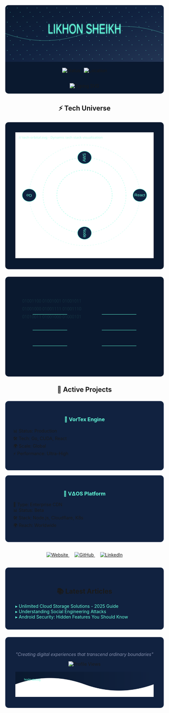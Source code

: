 <div align="center">

<!-- Hero Section -->
<div style="background: #0a192f; border-radius: 10px; overflow: hidden; margin-bottom: 2rem;">
  <img src="https://raw.githubusercontent.com/likhonsheikh54/likhonsheikh54/main/cosmic-header.svg" alt="Header" width="100%" height="180">
  
  <div style="padding: 1rem; display: flex; gap: 0.75rem; justify-content: center; flex-wrap: wrap;">
    <img src="https://img.shields.io/badge/STATUS-CODING%20DREAMS-64ffda?style=for-the-badge" alt="Status">
    <img src="https://img.shields.io/badge/BASE-AUSTIN%20TX-64ffda?style=for-the-badge" alt="Location">
  </div>

  <div style="margin: 1rem auto; max-width: 450px;">
    <img src="https://readme-typing-svg.herokuapp.com?font=JetBrains+Mono&size=22&duration=3000&pause=1000&color=64FFDA&center=true&vCenter=true&width=435&lines=Full+Stack+Developer;Cloud+Architect;Open+Source+Contributor" alt="Typing SVG">
  </div>
</div>

<!-- Tech Universe -->
<h2>⚡ Tech Universe</h2>

<div style="background: #0a192f; border-radius: 10px; padding: 2rem; margin: 1.5rem auto; max-width: 800px;">
  <img src="https://raw.githubusercontent.com/likhonsheikh54/likhonsheikh54/main/tech-orbital.svg" alt="Tech Stack" width="100%" height="400">
</div>

<!-- GitHub Stats -->
<div style="background: #0a192f; border-radius: 10px; padding: 2rem; margin: 1.5rem auto; max-width: 800px;">
  <img src="https://raw.githubusercontent.com/likhonsheikh54/likhonsheikh54/main/matrix-stats.svg" alt="GitHub Stats" width="100%" height="250">
</div>

<!-- Projects Section -->
<h2>🚀 Active Projects</h2>

<div style="display: grid; grid-template-columns: repeat(auto-fit, minmax(300px, 1fr)); gap: 1rem; margin: 1.5rem auto; max-width: 800px;">
  <div style="background: #112240; padding: 1.5rem; border-radius: 10px; border: 1px solid #233554;">
    <h3 style="color: #64ffda;">🌌 VorTex Engine</h3>
    <ul style="list-style: none; padding: 0; text-align: left;">
      <li>📊 Status: Production</li>
      <li>🛠️ Tech: Go, CUDA, React</li>
      <li>🌍 Scale: Global</li>
      <li>⚡ Performance: Ultra-High</li>
    </ul>
  </div>

  <div style="background: #112240; padding: 1.5rem; border-radius: 10px; border: 1px solid #233554;">
    <h3 style="color: #64ffda;">🌊 VΔOS Platform</h3>
    <ul style="list-style: none; padding: 0; text-align: left;">
      <li>🔧 Type: Enterprise CDN</li>
      <li>📊 Status: Beta</li>
      <li>🛠️ Stack: Node.js, Cloudflare, K8s</li>
      <li>🌍 Reach: Worldwide</li>
    </ul>
  </div>
</div>

<!-- Social Links -->
<div style="margin: 2rem auto; max-width: 800px;">
  <a href="https://likhonsheikh.com" style="margin: 0 0.5rem;">
    <img src="https://img.shields.io/badge/Website-likhonsheikh.com-64ffda?style=for-the-badge&logo=google-chrome" alt="Website">
  </a>
  <a href="https://github.com/likhonsheikh54" style="margin: 0 0.5rem;">
    <img src="https://img.shields.io/badge/GitHub-likhonsheikh54-64ffda?style=for-the-badge&logo=github" alt="GitHub">
  </a>
  <a href="https://linkedin.com/in/likhonsheikh" style="margin: 0 0.5rem;">
    <img src="https://img.shields.io/badge/LinkedIn-Likhon%20Sheikh-64ffda?style=for-the-badge&logo=linkedin" alt="LinkedIn">
  </a>
</div>

<!-- Blog Posts -->
<div style="background: #112240; border-radius: 10px; padding: 2rem; margin: 1.5rem auto; max-width: 800px;">
  <h2>📚 Latest Articles</h2>
  <div style="text-align: left;">
    <a href="https://likhonsheikh.com/cloud-storage-2025" style="color: #64ffda; text-decoration: none;">▸ Unlimited Cloud Storage Solutions - 2025 Guide</a><br>
    <a href="https://likhonsheikh.com/social-engineering" style="color: #64ffda; text-decoration: none;">▸ Understanding Social Engineering Attacks</a><br>
    <a href="https://likhonsheikh.com/android-security" style="color: #64ffda; text-decoration: none;">▸ Android Security: Hidden Features You Should Know</a>
  </div>
</div>

<!-- Footer -->
<div style="background: #112240; border-radius: 10px; padding: 2rem; margin: 1.5rem auto; max-width: 800px;">
  <p style="color: #8892b0; font-style: italic;">"Creating digital experiences that transcend ordinary boundaries"</p>
  <img src="https://komarev.com/ghpvc/?username=likhonsheikh54&color=64ffda&style=flat-square" alt="Profile Views">
  <img src="https://raw.githubusercontent.com/likhonsheikh54/likhonsheikh54/main/header-wave.svg" alt="Footer Wave" width="100%" height="80" style="margin-top: 1rem;">
</div>

</div>
